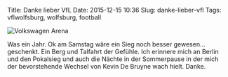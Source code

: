 Title: Danke lieber VfL
Date: 2015-12-15 10:36
Slug: danke-lieber-vfl
Tags: vflwolfsburg, wolfsburg, football

![Volkswagen Arena]({static}/images/23697352576_cd49ef6a78_b.jpg)

Was ein Jahr. Ok am Samstag wäre ein Sieg noch besser gewesen... geschenkt. Ein Berg und Talfahrt der Gefühle. Ich erinnere mich an Berlin und den Pokalsieg und auch die Nächte in der Sommerpause in der mich der bevorstehende Wechsel von Kevin De Bruyne wach hielt. Danke.
